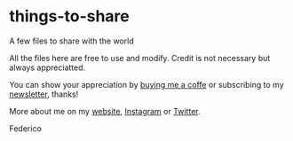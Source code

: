 # things-to-share
A few files to share with the world

All the files here are free to use and modify. Credit is not necessary but always appreciatted.

You can show your appreciation by [buying me a coffe](https://ko-fi.com/wolfcatworkshop) or subscribing to my [newsletter](https://wolfcatworkshop.com/newsletter.html), thanks!

More about me on my [website](https://wolfcatworkshop.com), [Instagram](https://instagram.com/wolfcatworkshop) or [Twitter](https://twitter.com/wolfCatWorkshop). 


Federico


